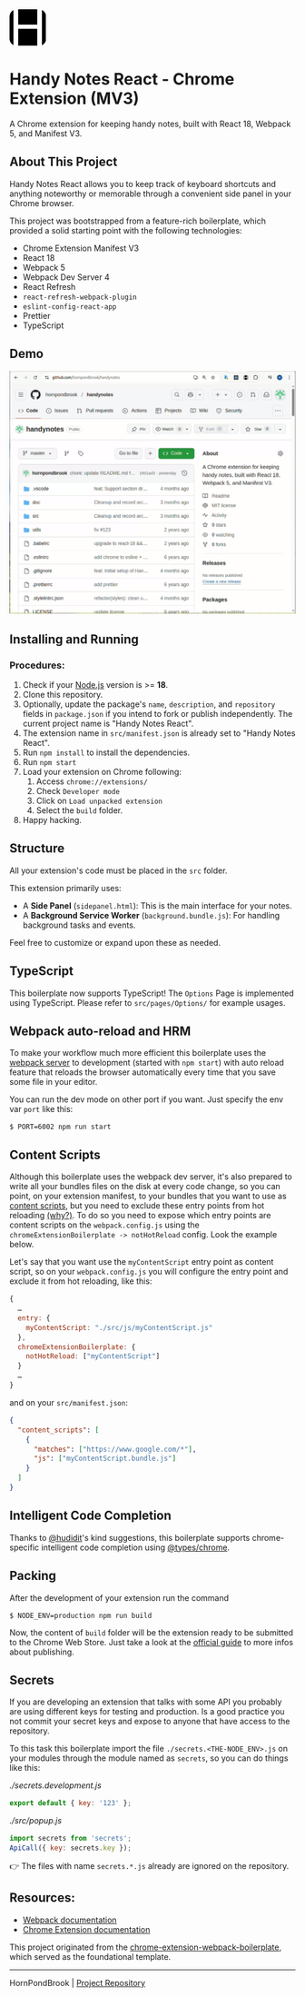 <img src="src/assets/img/icon128.png" width="64"/>

# Handy Notes React - Chrome Extension (MV3)

A Chrome extension for keeping handy notes, built with React 18, Webpack 5, and Manifest V3.

## About This Project

Handy Notes React allows you to keep track of keyboard shortcuts and anything noteworthy or memorable through a convenient side panel in your Chrome browser.

This project was bootstrapped from a feature-rich boilerplate, which provided a solid starting point with the following technologies:

- Chrome Extension Manifest V3
- React 18
- Webpack 5
- Webpack Dev Server 4
- React Refresh
- `react-refresh-webpack-plugin`
- `eslint-config-react-app`
- Prettier
- TypeScript

## Demo

![App Demo](handynotes.gif)

## Installing and Running

### Procedures:

1. Check if your [Node.js](https://nodejs.org/) version is >= **18**.
2. Clone this repository.
3. Optionally, update the package's `name`, `description`, and `repository` fields in `package.json` if you intend to fork or publish independently. The current project name is "Handy Notes React".
4. The extension name in `src/manifest.json` is already set to "Handy Notes React".
5. Run `npm install` to install the dependencies.
6. Run `npm start`
7. Load your extension on Chrome following:
   1. Access `chrome://extensions/`
   2. Check `Developer mode`
   3. Click on `Load unpacked extension`
   4. Select the `build` folder.
8. Happy hacking.

## Structure

All your extension's code must be placed in the `src` folder.

This extension primarily uses:
- A **Side Panel** (`sidepanel.html`): This is the main interface for your notes.
- A **Background Service Worker** (`background.bundle.js`): For handling background tasks and events.

Feel free to customize or expand upon these as needed.

## TypeScript

This boilerplate now supports TypeScript! The `Options` Page is implemented using TypeScript. Please refer to `src/pages/Options/` for example usages.

## Webpack auto-reload and HRM

To make your workflow much more efficient this boilerplate uses the [webpack server](https://webpack.github.io/docs/webpack-dev-server.html) to development (started with `npm start`) with auto reload feature that reloads the browser automatically every time that you save some file in your editor.

You can run the dev mode on other port if you want. Just specify the env var `port` like this:

```
$ PORT=6002 npm run start
```

## Content Scripts

Although this boilerplate uses the webpack dev server, it's also prepared to write all your bundles files on the disk at every code change, so you can point, on your extension manifest, to your bundles that you want to use as [content scripts](https://developer.chrome.com/extensions/content_scripts), but you need to exclude these entry points from hot reloading [(why?)](https://github.com/samuelsimoes/chrome-extension-webpack-boilerplate/issues/4#issuecomment-261788690). To do so you need to expose which entry points are content scripts on the `webpack.config.js` using the `chromeExtensionBoilerplate -> notHotReload` config. Look the example below.

Let's say that you want use the `myContentScript` entry point as content script, so on your `webpack.config.js` you will configure the entry point and exclude it from hot reloading, like this:

```js
{
  …
  entry: {
    myContentScript: "./src/js/myContentScript.js"
  },
  chromeExtensionBoilerplate: {
    notHotReload: ["myContentScript"]
  }
  …
}
```

and on your `src/manifest.json`:

```json
{
  "content_scripts": [
    {
      "matches": ["https://www.google.com/*"],
      "js": ["myContentScript.bundle.js"]
    }
  ]
}
```

## Intelligent Code Completion

Thanks to [@hudidit](https://github.com/lxieyang/chrome-extension-boilerplate-react/issues/4)'s kind suggestions, this boilerplate supports chrome-specific intelligent code completion using [@types/chrome](https://www.npmjs.com/package/@types/chrome).

## Packing

After the development of your extension run the command

```
$ NODE_ENV=production npm run build
```

Now, the content of `build` folder will be the extension ready to be submitted to the Chrome Web Store. Just take a look at the [official guide](https://developer.chrome.com/webstore/publish) to more infos about publishing.

## Secrets

If you are developing an extension that talks with some API you probably are using different keys for testing and production. Is a good practice you not commit your secret keys and expose to anyone that have access to the repository.

To this task this boilerplate import the file `./secrets.<THE-NODE_ENV>.js` on your modules through the module named as `secrets`, so you can do things like this:

_./secrets.development.js_

```js
export default { key: '123' };
```

_./src/popup.js_

```js
import secrets from 'secrets';
ApiCall({ key: secrets.key });
```

:point_right: The files with name `secrets.*.js` already are ignored on the repository.

## Resources:

- [Webpack documentation](https://webpack.js.org/concepts/)
- [Chrome Extension documentation](https://developer.chrome.com/extensions/getstarted)

This project originated from the [chrome-extension-webpack-boilerplate](https://github.com/samuelsimoes/chrome-extension-webpack-boilerplate), which served as the foundational template.

---

HornPondBrook | [Project Repository](https://github.com/hornpondbrook/handynote)
